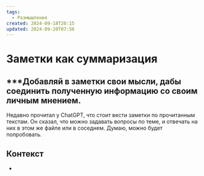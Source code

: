 ```yaml
---
tags:
  - Размышления
created: 2024-09-18T20:15
updated: 2024-09-20T07:56
---
```

# Заметки как суммаризация

## ***Добавляй в заметки свои мысли, дабы соединить полученную информацию со своим личным мнением.

Недавно прочитал у ChatGPT, что стоит вести заметки по прочитанным текстам.
Он сказал, что можно задавать вопросы по теме, и отвечать на них в этом же файле или в соседнем. Думаю, можно будет попробовать. 
## Контекст
- 

